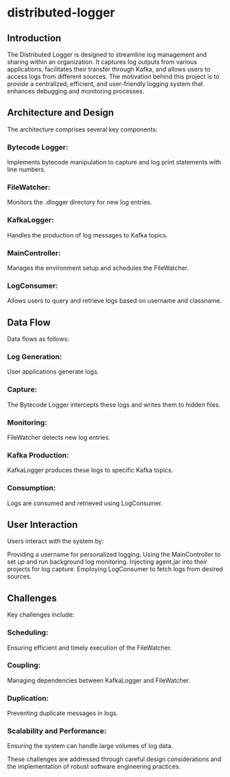 # distributed-logger
## Introduction
The Distributed Logger is designed to streamline log management and sharing within an organization. It captures log outputs from various applications, facilitates their transfer through Kafka, and allows users to access logs from different sources. The motivation behind this project is to provide a centralized, efficient, and user-friendly logging system that enhances debugging and monitoring processes.

## Architecture and Design
The architecture comprises several key components:

### Bytecode Logger:
 Implements bytecode manipulation to capture and log print statements with line numbers.
### FileWatcher:
 Monitors the .dlogger directory for new log entries.
### KafkaLogger:
 Handles the production of log messages to Kafka topics.
### MainController:
 Manages the environment setup and schedules the FileWatcher.
### LogConsumer:
 Allows users to query and retrieve logs based on username and classname.

## Data Flow
Data flows as follows:

### Log Generation: 
User applications generate logs.
### Capture:
 The Bytecode Logger intercepts these logs and writes them to hidden files.
### Monitoring:
 FileWatcher detects new log entries.
### Kafka Production:
 KafkaLogger produces these logs to specific Kafka topics.
### Consumption:
 Logs are consumed and retrieved using LogConsumer.

## User Interaction
Users interact with the system by:

 Providing a username for personalized logging.
 Using the MainController to set up and run background log monitoring.
 Injecting agent.jar into their projects for log capture.
 Employing LogConsumer to fetch logs from desired sources.

## Challenges
Key challenges include:

### Scheduling: 
Ensuring efficient and timely execution of the FileWatcher.
### Coupling: 
Managing dependencies between KafkaLogger and FileWatcher.
### Duplication: 
Preventing duplicate messages in logs.
### Scalability and Performance: 
Ensuring the system can handle large volumes of log data.

 These challenges are addressed through careful design considerations and the implementation of robust software engineering practices.
